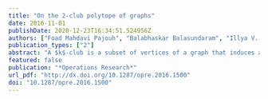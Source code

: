 ```yaml
---
title: "On the 2-club polytope of graphs"
date: 2016-11-01
publishDate: 2020-12-23T16:34:51.524956Z
authors: ["Foad Mahdavi Pajouh", "Balabhaskar Balasundaram", "Illya V. Hicks"]
publication_types: ["2"]
abstract: "A $k$-club is a subset of vertices of a graph that induces a subgraph of diameter at most $k$, where $k$ is a positive integer. By definition, 1-clubs are cliques and the model is a distance-based relaxation of the clique definition for larger values of $k$. The $k$-club model  is particularly interesting to study from a polyhedral perspective as the property is not hereditary on induced subgraphs when $k$ is larger than one. This article introduces a new family of facet-defining inequalities for the 2-club polytope that unifies all previously known facets through a less restrictive combinatorial property, namely independent (distance) 2-domination. The complexity of separation over this new family of inequalities is shown to be NP-hard. An exact formulation of this separation problem and a greedy separation heuristic are also proposed. The polytope described by the new inequalities (and nonnegativity) is then investigated and   shown to be  integral for acyclic graphs. An additional family of facets are also demonstrated for cycles of length indivisible by 3. The effectiveness of these new facets as cutting planes, and the difficulty of solving the separation problem in practice are then investigated via computational experiments on a test-bed of benchmark instances."
featured: false
publication: "*Operations Research*"
url_pdf: "http://dx.doi.org/10.1287/opre.2016.1500"
doi: "10.1287/opre.2016.1500"
---
```


